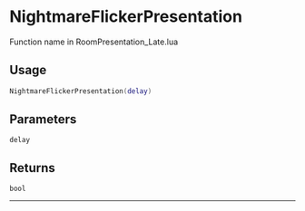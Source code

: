 # NightmareFlickerPresentation
Function name in RoomPresentation_Late.lua
## Usage
```lua
NightmareFlickerPresentation(delay)
```
## Parameters
`delay`
## Returns
`bool`

---